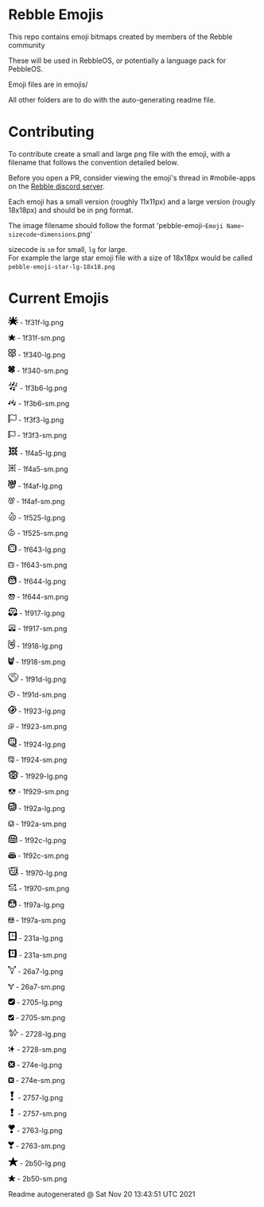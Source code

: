 # Rebble Emojis

This repo contains emoji bitmaps created by members of the Rebble community

These will be used in RebbleOS, or potentially a language pack for PebbleOS.

Emoji files are in emojis/

All other folders are to do with the auto-generating readme file.

# Contributing

To contribute create a small and large png file with the emoji, with a filename that follows the convention detailed below.    

Before you open a PR, consider viewing the emoji's thread in \#mobile-apps on the [Rebble discord server](https://rebble.io/discord).   

Each emoji has a small version (roughly 11x11px) and a large version (rougly 18x18px) and should be in png format.   

The image filename should follow the format 'pebble-emoji-`Emoji Name`-`sizecode`-`dimensions`.png'   

sizecode is `sm` for small, `lg` for large.   
For example the large star emoji file with a size of 18x18px would be called `pebble-emoji-star-lg-18x18.png`

# Current Emojis

![](emoji/1f31f-lg.png) - 1f31f-lg.png
   
![](emoji/1f31f-sm.png) - 1f31f-sm.png
   
![](emoji/1f340-lg.png) - 1f340-lg.png
   
![](emoji/1f340-sm.png) - 1f340-sm.png
   
![](emoji/1f3b6-lg.png) - 1f3b6-lg.png
   
![](emoji/1f3b6-sm.png) - 1f3b6-sm.png
   
![](emoji/1f3f3-lg.png) - 1f3f3-lg.png
   
![](emoji/1f3f3-sm.png) - 1f3f3-sm.png
   
![](emoji/1f4a5-lg.png) - 1f4a5-lg.png
   
![](emoji/1f4a5-sm.png) - 1f4a5-sm.png
   
![](emoji/1f4af-lg.png) - 1f4af-lg.png
   
![](emoji/1f4af-sm.png) - 1f4af-sm.png
   
![](emoji/1f525-lg.png) - 1f525-lg.png
   
![](emoji/1f525-sm.png) - 1f525-sm.png
   
![](emoji/1f643-lg.png) - 1f643-lg.png
   
![](emoji/1f643-sm.png) - 1f643-sm.png
   
![](emoji/1f644-lg.png) - 1f644-lg.png
   
![](emoji/1f644-sm.png) - 1f644-sm.png
   
![](emoji/1f917-lg.png) - 1f917-lg.png
   
![](emoji/1f917-sm.png) - 1f917-sm.png
   
![](emoji/1f918-lg.png) - 1f918-lg.png
   
![](emoji/1f918-sm.png) - 1f918-sm.png
   
![](emoji/1f91d-lg.png) - 1f91d-lg.png
   
![](emoji/1f91d-sm.png) - 1f91d-sm.png
   
![](emoji/1f923-lg.png) - 1f923-lg.png
   
![](emoji/1f923-sm.png) - 1f923-sm.png
   
![](emoji/1f924-lg.png) - 1f924-lg.png
   
![](emoji/1f924-sm.png) - 1f924-sm.png
   
![](emoji/1f929-lg.png) - 1f929-lg.png
   
![](emoji/1f929-sm.png) - 1f929-sm.png
   
![](emoji/1f92a-lg.png) - 1f92a-lg.png
   
![](emoji/1f92a-sm.png) - 1f92a-sm.png
   
![](emoji/1f92c-lg.png) - 1f92c-lg.png
   
![](emoji/1f92c-sm.png) - 1f92c-sm.png
   
![](emoji/1f970-lg.png) - 1f970-lg.png
   
![](emoji/1f970-sm.png) - 1f970-sm.png
   
![](emoji/1f97a-lg.png) - 1f97a-lg.png
   
![](emoji/1f97a-sm.png) - 1f97a-sm.png
   
![](emoji/231a-lg.png) - 231a-lg.png
   
![](emoji/231a-sm.png) - 231a-sm.png
   
![](emoji/26a7-lg.png) - 26a7-lg.png
   
![](emoji/26a7-sm.png) - 26a7-sm.png
   
![](emoji/2705-lg.png) - 2705-lg.png
   
![](emoji/2705-sm.png) - 2705-sm.png
   
![](emoji/2728-lg.png) - 2728-lg.png
   
![](emoji/2728-sm.png) - 2728-sm.png
   
![](emoji/274e-lg.png) - 274e-lg.png
   
![](emoji/274e-sm.png) - 274e-sm.png
   
![](emoji/2757-lg.png) - 2757-lg.png
   
![](emoji/2757-sm.png) - 2757-sm.png
   
![](emoji/2763-lg.png) - 2763-lg.png
   
![](emoji/2763-sm.png) - 2763-sm.png
   
![](emoji/2b50-lg.png) - 2b50-lg.png
   
![](emoji/2b50-sm.png) - 2b50-sm.png
   
   

Readme autogenerated @ Sat Nov 20 13:43:51 UTC 2021
